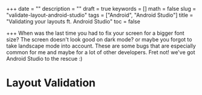 +++
date = ""
description = ""
draft = true
keywords = []
math = false
slug = "validate-layout-android-studio"
tags = ["Android", "Android Studio"]
title = "Validating your layouts ft. Android Studio"
toc = false

+++
When was the last time you had to fix your screen for a bigger font size? The screen doesn't look good on dark mode? or maybe you forgot to take landscape mode into account. These are some bugs that are especially common for me and maybe for a lot of other developers. Fret not! we've got Android Studio to the rescue :)

# Layout Validation
